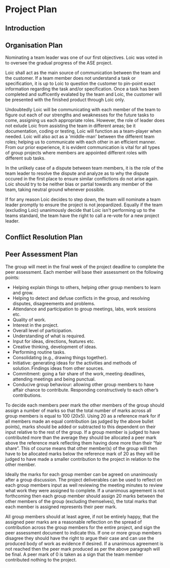 # Project Plan

## Introduction

## Organisation Plan

Nominating a team leader was one of our first objectives. Loic was voted in to oversee the gradual progress of the ASE project. 

Loic shall act as the main source of communication between the team and the customer. If a team member does not understand a task or specification, it is up to Loic to question the customer to pin-point exact information regarding the task and/or specification. Once a task has been completed and sufficently evalated by the team and Loic, the customer will be presented with the finished product through Loic only.

Undoubtedly Loic will be communicating with each member of the team to figure out each of our strengths and weaknesses for the future tasks to come, assigning us each appropriate roles. However, the role of leader does not exlude Loic from assisting the team in different areas; be it documentation, coding or testing, Loic will function as a team-player when needed. Loic will also act as a 'middle-man' between the different team roles; helping us to communicate with each other in an efficient manner. From our prior experience, it is evident communication is vital for all types of group projects where members are appointed different roles with different sub tasks.

In the unlikely case of a dispute between team members, it is the role of the team leader to resolve the dispute and analyze as to why the dispute occured in the first place to ensure similar conflictions do not arise again. Loic should try to be neither bias or partial towards any member of the team, taking neutral ground whenever possible.

If for any reason Loic decides to step down, the team will nominate a team leader promptly to ensure the project is not jeopardized. Equally if the team (excluding Loic) unanimously decide that Loic isn't performing up to the teams standard, the team have the right to call a re-vote for a new project leader.

## Conflict Resolution Plan

## Peer Assessment Plan
The group will meet in the final week of the project deadline to complete the peer assessment. Each member will base their assessment on the following points:
-	Helping explain things to others, helping other group members to learn and grow.
-	Helping to detect and defuse conflicts in the group, and resolving disputes, disagreements and problems.
-	Attendance and participation to group meetings, labs, work sessions etc.
-	Quality of work.
-	Interest in the project.
-	Overall level of participation.
-	Understanding of what is required.
-	Input for ideas, directions, features etc.
-	Creative thinking, development of ideas.
-	Performing routine tasks.
-	Consolidating (e.g., drawing things together).
-	Initiative: generating ideas for the activities and methods of solution. Findings ideas from other sources.
-	Commitment: going a fair share of the work, meeting deadlines, attending meetings and being punctual.
-	Conducive group behaviour: allowing other group members to have affair chance to contribute. Responding constructively to each other’s contributions.

To decide each members peer mark the other members of the group should assign a number of marks so that the total number of marks across all group members is equal to 100 (20x5). Using 20 as a reference mark for if all members made an equal contribution (as judged by the above bullet points), marks should be added or subtracted to this dependent on their input relative to the rest of the group. If a group member is judged to have contributed more than the average they should be allocated a peer mark above the reference mark reflecting them having done more than their “fair share”. This of course means that other member(s) of the group will then have to be allocated marks below the reference mark of 20 as they will be judged to have made a smaller contribution to the project in relation to the other member.

Ideally the marks for each group member can be agreed on unanimously after a group discussion. The project deliverables can be used to reflect on each group members input as well reviewing the meeting minutes to review what work they were assigned to complete. If a unanimous agreement is not forthcoming then each group member should assign 20 marks between the other members of the group (excluding themselves), the total marks that each member is assigned represents their peer mark.

All group members should at least agree, if not be entirely happy, that the assigned peer marks are a reasonable reflection on the spread of contribution across the group members for the entire project, and sign the peer assessment document to indicate this. If one or more group members disagree they should have the right to argue their case and can use the produced body of work as evidence if desired. If a unanimous agreement is not reached then the peer mark produced as per the above paragraph will be final. A peer mark of 0 is taken as a sign that the team member contributed nothing to the project.
